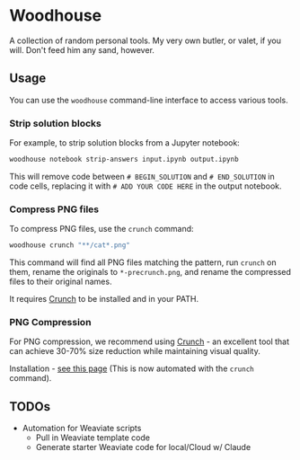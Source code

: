 # Woodhouse

A collection of random personal tools. My very own butler, or valet, if you will. Don't feed him any sand, however.

## Usage

You can use the `woodhouse` command-line interface to access various tools.

### Strip solution blocks

For example, to strip solution blocks from a Jupyter notebook:

```sh
woodhouse notebook strip-answers input.ipynb output.ipynb
```

This will remove code between `# BEGIN_SOLUTION` and `# END_SOLUTION` in code cells, replacing it with `# ADD YOUR CODE HERE` in the output notebook.

### Compress PNG files

To compress PNG files, use the `crunch` command:

```sh
woodhouse crunch "**/cat*.png"
```

This command will find all PNG files matching the pattern, run `crunch` on them, rename the originals to `*-precrunch.png`, and rename the compressed files to their original names.

It requires [Crunch](https://github.com/chrissimpkins/Crunch) to be installed and in your PATH.

### PNG Compression

For PNG compression, we recommend using [Crunch](https://github.com/chrissimpkins/Crunch) - an excellent tool that can achieve 30-70% size reduction while maintaining visual quality.

Installation - [see this page](https://github.com/chrissimpkins/Crunch/blob/master/docs/EXECUTABLE.md)
(This is now automated with the `crunch` command).

## TODOs

- Automation for Weaviate scripts
    - Pull in Weaviate template code
    - Generate starter Weaviate code for local/Cloud w/ Claude
